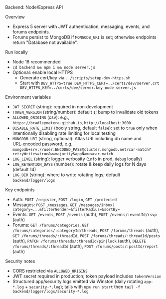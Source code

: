 Backend: Node/Express API

Overview
- Express 5 server with JWT authentication, messaging, events, and forums endpoints.
- Forums persist to MongoDB if `MONGODB_URI` is set; otherwise endpoints return "Database not available".

Run locally
- Node 18 recommended
- `cd backend && npm i && node server.js`
- Optional: enable local HTTPS
  - Generate cert/key via `../scripts/setup-dev-https.sh`
  - Start with `DEV_HTTPS=true DEV_HTTPS_CERT=../certs/dev/server.crt DEV_HTTPS_KEY=../certs/dev/server.key node server.js`

Environment variables
- `JWT_SECRET` (string): required in non‑development
- `TOKEN_VERSION` (string/number): default `1`; bump to invalidate old tokens
- `ALLOWED_ORIGINS` (csv): e.g., `https://bradleymatera.github.io,http://localhost:3000`
- `DISABLE_RATE_LIMIT` (booly string, default `false`): set to `true` only when intentionally disabling rate limiting for local testing
- `MONGODB_URI` (string, optional): Atlas URI including db name and URL‑encoded password, e.g.
  `mongodb+srv://user:ENCODED_PASS@cluster.mongodb.net/car-match?retryWrites=true&w=majority&appName=car-match`
- `LOG_LEVEL` (string): logger verbosity (`info` in prod, `debug` locally)
- `LOG_RETENTION_DAYS` (number): rotate & keep daily logs for N days (default 14)
- `LOG_DIR` (string): where to write rotating logs; default `backend/logger/logs`

Key endpoints
- Auth: `POST /register`, `POST /login`, `GET /protected`
- Messages: `POST /messages`, `GET /messages/inbox?category=...&filterGender=&filterRadius=&sortBy=`
- Events: `GET /events`, `POST /events` (auth), `POST /events/:eventId/rsvp` (auth)
- Forums: `GET /forums/categories`, `GET /forums/categories/:categoryId/threads`,
  `POST /forums/threads` (auth), `GET /forums/threads/:threadId`, `POST /forums/threads/:threadId/posts` (auth),
  `PATCH /forums/threads/:threadId/pin|lock` (auth), `DELETE /forums/threads/:threadId` (auth), `POST /forums/posts/:postId/report` (auth)

Security notes
- CORS restricted via `ALLOWED_ORIGINS`
- JWT secret required in production; token payload includes `tokenVersion`
- Structured app/security logs emitted via Winston (daily rotating `app-*.log` + `security-*.log`); tails with `npm run start` then `tail -f backend/logger/logs/security-*.log`
